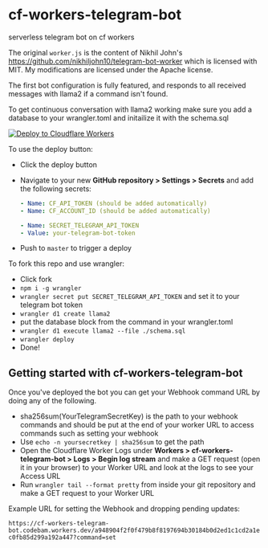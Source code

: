 # cf-workers-telegram-bot

serverless telegram bot on cf workers

The original `worker.js` is the content of Nikhil John's
https://github.com/nikhiljohn10/telegram-bot-worker which is licensed with MIT.
My modifications are licensed under the Apache license.

The first bot configuration is fully featured, and responds to all received
messages with llama2 if a command isn't found.

To get continuous conversation with llama2 working make sure you add a database
to your wrangler.toml and initailize it with the schema.sql

[![Deploy to Cloudflare Workers](https://deploy.workers.cloudflare.com/button)](https://deploy.workers.cloudflare.com/?url=https://github.com/codebam/cf-workers-telegram-bot)

To use the deploy button:

- Click the deploy button
- Navigate to your new **GitHub repository &gt; Settings &gt; Secrets** and add the following secrets:

  ```yaml
  - Name: CF_API_TOKEN (should be added automatically)
  - Name: CF_ACCOUNT_ID (should be added automatically)

  - Name: SECRET_TELEGRAM_API_TOKEN
  - Value: your-telegram-bot-token
  ```

- Push to `master` to trigger a deploy

To fork this repo and use wrangler:

- Click fork
- `npm i -g wrangler`
- `wrangler secret put SECRET_TELEGRAM_API_TOKEN` and set it to your telegram
  bot token
- `wrangler d1 create llama2`
- put the database block from the command in your wrangler.toml
- `wrangler d1 execute llama2 --file ./schema.sql`
- `wrangler deploy`
- Done!

## Getting started with cf-workers-telegram-bot

Once you've deployed the bot you can get your Webhook command URL by doing any
of the following.

- sha256sum(YourTelegramSecretKey) is the path to your webhook commands and
  should be put at the end of your worker URL to access commands such as
  setting your webhook
- Use `echo -n yoursecretkey | sha256sum` to get the path
- Open the Cloudflare Worker Logs under **Workers &gt; cf-workers-telegram-bot
  &gt; Logs &gt; Begin log stream** and make a GET request (open it in your browser)
  to your Worker URL and look at the logs to see your Access URL
- Run `wrangler tail --format pretty` from inside your git repository and make
  a GET request to your Worker URL

Example URL for setting the Webhook and dropping pending updates:

`https://cf-workers-telegram-bot.codebam.workers.dev/a948904f2f0f479b8f8197694b30184b0d2ed1c1cd2a1ec0fb85d299a192a447?command=set`

